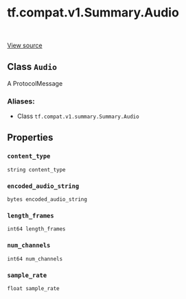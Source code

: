 <div itemscope itemtype="http://developers.google.com/ReferenceObject">
<meta itemprop="name" content="tf.compat.v1.Summary.Audio" />
<meta itemprop="path" content="Stable" />
<meta itemprop="property" content="content_type"/>
<meta itemprop="property" content="encoded_audio_string"/>
<meta itemprop="property" content="length_frames"/>
<meta itemprop="property" content="num_channels"/>
<meta itemprop="property" content="sample_rate"/>
</div>

# tf.compat.v1.Summary.Audio

<!-- Insert buttons -->

<table class="tfo-notebook-buttons tfo-api" align="left">
</table>

<a target="_blank" href="/code/stable/tensorflow/core/framework/summary.proto">View source</a>



## Class `Audio`

<!-- Start diff -->
A ProtocolMessage



### Aliases:

* Class `tf.compat.v1.summary.Summary.Audio`


<!-- Placeholder for "Used in" -->


## Properties

<h3 id="content_type"><code>content_type</code></h3>

`string content_type`


<h3 id="encoded_audio_string"><code>encoded_audio_string</code></h3>

`bytes encoded_audio_string`


<h3 id="length_frames"><code>length_frames</code></h3>

`int64 length_frames`


<h3 id="num_channels"><code>num_channels</code></h3>

`int64 num_channels`


<h3 id="sample_rate"><code>sample_rate</code></h3>

`float sample_rate`




